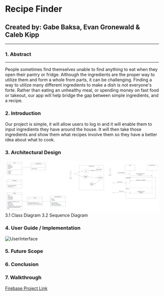 # **Recipe Finder**
## Created by: Gabe Baksa, Evan Gronewald & Caleb Kipp
___
### 1. Abstract
___
People sometimes find themselves unable to find anything to eat when they open their pantry or fridge. Although the ingredients are the proper way to utilize them and form a whole from parts, it can be challenging. Finding a way to utilize many different ingredients to make a dish is not everyone's forte. Rather than eating an unhealthy meal, or spending money on fast food or takeout, our app will help bridge the gap between simple ingredients, and a recipe.
### 2. Introduction
Our project is simple, it will allow users to log in and it will enable them to input ingredients they have around the house. It will then take  those ingredients and show them what recipes involve them so they have a better idea about what to cook.
### 3. Architectural Design
![RecipeApp.png](https://github.com/EvanGrone/RecipeApp/blob/main/Recipe%20App.png)
3.1 Class Diagram
3.2 Sequence Diagram
### 4. User Guide / Implementation
![UserInterface]([https://github.com/EvanGrone/RecipeApp/blob/main/Recipe%20App%20Layout.pdf](https://github.com/EvanGrone/RecipeApp/blob/main/download.jpg))
### 5. Future Scope
### 6. Conclusion
### 7. Walkthrough

[Firebase Project Link](https://console.firebase.google.com/u/0/project/recipeapp-98710/overview?utm_source=welcome&utm_medium=email&utm_campaign=welcome_2021_CTA_A)

